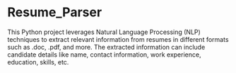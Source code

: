 # Resume_Parser
This Python project leverages Natural Language Processing (NLP) techniques to extract relevant information from resumes in different formats such as .doc, .pdf, and more. The extracted information can include candidate details like name, contact information, work experience, education, skills, etc.
